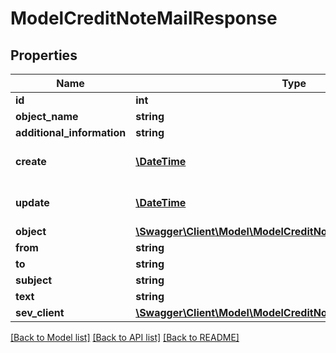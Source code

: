 # ModelCreditNoteMailResponse

## Properties
Name | Type | Description | Notes
------------ | ------------- | ------------- | -------------
**id** | **int** |  | [optional] 
**object_name** | **string** |  | [optional] 
**additional_information** | **string** |  | [optional] 
**create** | [**\DateTime**](\DateTime.md) | Date of email creation | [optional] 
**update** | [**\DateTime**](\DateTime.md) | Date of last email update | [optional] 
**object** | [**\Swagger\Client\Model\ModelCreditNoteResponse**](ModelCreditNoteResponse.md) |  | [optional] 
**from** | **string** |  | [optional] 
**to** | **string** |  | [optional] 
**subject** | **string** |  | [optional] 
**text** | **string** |  | [optional] 
**sev_client** | [**\Swagger\Client\Model\ModelCreditNoteMailResponseSevClient**](ModelCreditNoteMailResponseSevClient.md) |  | [optional] 

[[Back to Model list]](../../README.md#documentation-for-models) [[Back to API list]](../../README.md#documentation-for-api-endpoints) [[Back to README]](../../README.md)

